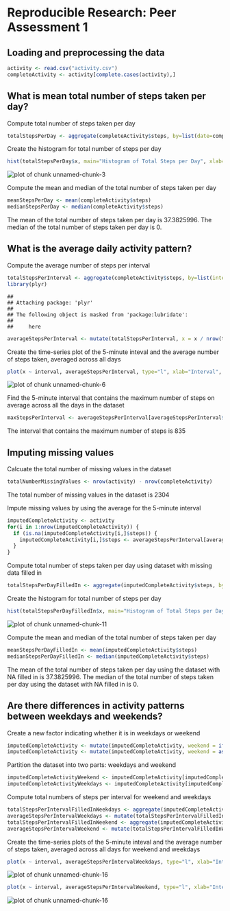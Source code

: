 # Reproducible Research: Peer Assessment 1 #

## Loading and preprocessing the data ##


```r
activity <- read.csv("activity.csv")
completeActivity <- activity[complete.cases(activity),]
```

## What is mean total number of steps taken per day? ##
Compute total number of steps taken per day

```r
totalStepsPerDay <- aggregate(completeActivity$steps, by=list(date=completeActivity$date), FUN=sum)
```

Create the histogram for total number of steps per day

```r
hist(totalStepsPerDay$x, main="Histogram of Total Steps per Day", xlab="Total Number of Steps per Day")
```

![plot of chunk unnamed-chunk-3](figure/unnamed-chunk-3-1.png) 

Compute the mean and median of the total number of steps taken per day

```r
meanStepsPerDay <- mean(completeActivity$steps)
medianStepsPerDay <- median(completeActivity$steps)
```

The mean of the total number of steps taken per day is 37.3825996.
The median of the total number of steps taken per day is 0.

## What is the average daily activity pattern? ##
Compute the average number of steps per interval

```r
totalStepsPerInterval <- aggregate(completeActivity$steps, by=list(interval=completeActivity$interval), FUN=sum)
library(plyr)
```

```
## 
## Attaching package: 'plyr'
## 
## The following object is masked from 'package:lubridate':
## 
##     here
```

```r
averageStepsPerInterval <- mutate(totalStepsPerInterval, x = x / nrow(totalStepsPerDay))
```

Create the time-series plot of the 5-minute inteval and the average number of steps taken, averaged across all days

```r
plot(x ~ interval, averageStepsPerInterval, type="l", xlab="Interval", ylab="Average Number of Steps", main="Time Series of the Average Number of Steps Taken")
```

![plot of chunk unnamed-chunk-6](figure/unnamed-chunk-6-1.png) 

Find the 5-minute interval that contains the maximum number of steps on average across all the days in the dataset

```r
maxStepsPerInterval <- averageStepsPerInterval[averageStepsPerInterval$x == max(averageStepsPerInterval$x),]
```
The interval that contains the maximum number of steps is 835

## Imputing missing values ##
Calcuate the total number of missing values in the dataset

```r
totalNumberMissingValues <- nrow(activity) - nrow(completeActivity)
```
The total number of missing values in the dataset is 2304

Impute missing values by using the average for the 5-minute interval

```r
imputedCompleteActivity <- activity
for(i in 1:nrow(imputedCompleteActivity)) {
  if (is.na(imputedCompleteActivity[i,]$steps)) {
    imputedCompleteActivity[i,]$steps <- averageStepsPerInterval[averageStepsPerInterval$interval == imputedCompleteActivity[i,]$interval,]$x
  }
}
```

Compute total number of steps taken per day using dataset with missing data filled in

```r
totalStepsPerDayFilledIn <- aggregate(imputedCompleteActivity$steps, by=list(date=imputedCompleteActivity$date), FUN=sum)
```

Create the histogram for total number of steps per day

```r
hist(totalStepsPerDayFilledIn$x, main="Histogram of Total Steps per Day with Missing Values Filled In", xlab="Total Number of Steps per Day")
```

![plot of chunk unnamed-chunk-11](figure/unnamed-chunk-11-1.png) 

Compute the mean and median of the total number of steps taken per day

```r
meanStepsPerDayFilledIn <- mean(imputedCompleteActivity$steps)
medianStepsPerDayFilledIn <- median(imputedCompleteActivity$steps)
```

The mean of the total number of steps taken per day using the dataset with NA filled in is 37.3825996.
The median of the total number of steps taken per day using the dataset with NA filled in is 0.

## Are there differences in activity patterns between weekdays and weekends? ##
Create a new factor indicating whether it is in weekdays or weekend

```r
imputedCompleteActivity <- mutate(imputedCompleteActivity, weekend = ifelse(weekdays(as.Date(imputedCompleteActivity$date)) %in% c("Saturday","Sunday"),"weekend", "weekdays"))
imputedCompleteActivity <- mutate(imputedCompleteActivity, weekend = as.factor(weekend))
```

Partition the dataset into two parts: weekdays and weekend

```r
imputedCompleteActivityWeekend <- imputedCompleteActivity[imputedCompleteActivity$weekend=="weekend",]
imputedCompleteActivityWeekdays <- imputedCompleteActivity[imputedCompleteActivity$weekend=="weekdays",]
```

Compute total numbers of steps per interval for weekend and weekdays

```r
totalStepsPerIntervalFilledInWeekdays <- aggregate(imputedCompleteActivityWeekdays$steps, by=list(interval=imputedCompleteActivityWeekdays$interval), FUN=sum)
averageStepsPerIntervalWeekdays <- mutate(totalStepsPerIntervalFilledInWeekdays, x = x / nrow(imputedCompleteActivityWeekdays))
totalStepsPerIntervalFilledInWeekend <- aggregate(imputedCompleteActivityWeekend$steps, by=list(interval=imputedCompleteActivityWeekend$interval), FUN=sum)
averageStepsPerIntervalWeekend <- mutate(totalStepsPerIntervalFilledInWeekend, x = x / nrow(imputedCompleteActivityWeekend))
```

Create the time-series plots of the 5-minute inteval and the average number of steps taken, averaged across all days for weekend and weekdays

```r
plot(x ~ interval, averageStepsPerIntervalWeekdays, type="l", xlab="Interval", ylab="Average Number of Steps", main="Time Series of the Average Number of Steps Taken for Weekdays")
```

![plot of chunk unnamed-chunk-16](figure/unnamed-chunk-16-1.png) 

```r
plot(x ~ interval, averageStepsPerIntervalWeekend, type="l", xlab="Interval", ylab="Average Number of Steps", main="Time Series of the Average Number of Steps Taken for Weekend")
```

![plot of chunk unnamed-chunk-16](figure/unnamed-chunk-16-2.png) 

